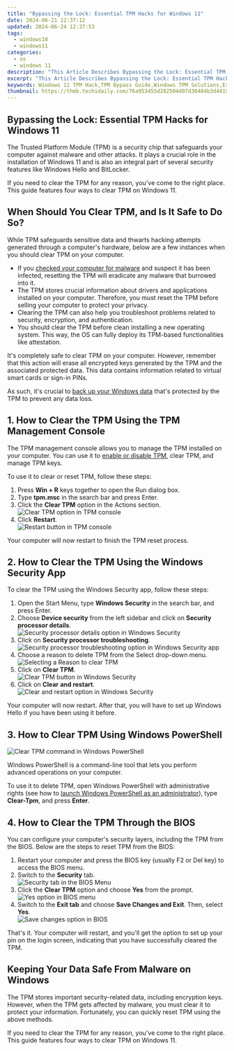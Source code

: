 ```yaml
---
title: "Bypassing the Lock: Essential TPM Hacks for Windows 11"
date: 2024-06-21 12:37:12
updated: 2024-06-24 12:37:53
tags:
  - windows10
  - windows11
categories:
  - os
  - windows 11
description: "This Article Describes Bypassing the Lock: Essential TPM Hacks for Windows 11"
excerpt: "This Article Describes Bypassing the Lock: Essential TPM Hacks for Windows 11"
keywords: Windows 11 TPM Hack,TPM Bypass Guide,Windows TPM Solutions,Essential TPM Tricks,Secure PC Hacks,Unlocking Windows 11,TPM Security Circumvention
thumbnail: https://thmb.techidaily.com/76a953455d282504d07d30484b3d441976cd7c068fdbe75a38577d96433ea41b.jpg
---
```


## Bypassing the Lock: Essential TPM Hacks for Windows 11

 The Trusted Platform Module (TPM) is a security chip that safeguards your computer against malware and other attacks. It plays a crucial role in the installation of Windows 11 and is also an integral part of several security features like Windows Hello and BitLocker.

 If you need to clear the TPM for any reason, you've come to the right place. This guide features four ways to clear TPM on Windows 11\.

## When Should You Clear TPM, and Is It Safe to Do So?

 While TPM safeguards sensitive data and thwarts hacking attempts generated through a computer's hardware, below are a few instances when you should clear TPM on your computer.

* If you [checked your computer for malware](https://www.makeuseof.com/tag/computer-virus-signs/) and suspect it has been infected, resetting the TPM will eradicate any malware that burrowed into it.
* The TPM stores crucial information about drivers and applications installed on your computer. Therefore, you must reset the TPM before selling your computer to protect your privacy.
* Clearing the TPM can also help you troubleshoot problems related to security, encryption, and authentication.
* You should clear the TPM before clean installing a new operating system. This way, the OS can fully deploy its TPM-based functionalities like attestation.

 It's completely safe to clear TPM on your computer. However, remember that this action will erase all encrypted keys generated by the TPM and the associated protected data. This data contains information related to virtual smart cards or sign-in PINs.

 As such, it's crucial to [back up your Windows data](https://www.makeuseof.com/tag/backup-windows-computer-cloud/) that's protected by the TPM to prevent any data loss.

## 1\. How to Clear the TPM Using the TPM Management Console

 The TPM management console allows you to manage the TPM installed on your computer. You can use it to [enable or disable TPM](https://www.makeuseof.com/how-enable-tpm-secure-boot-before-upgrading-windows-11/), clear TPM, and manage TPM keys.

 To use it to clear or reset TPM, follow these steps:

1. Press **Win + R** keys together to open the Run dialog box.
2. Type **tpm.msc** in the search bar and press Enter.
3. Click the **Clear TPM** option in the Actions section.  
![Clear TPM option in TPM console](https://static1.makeuseofimages.com/wordpress/wp-content/uploads/2023/08/clear-tpm-option.jpg)
4. Click **Restart**.  
![Restart button in TPM console](https://static1.makeuseofimages.com/wordpress/wp-content/uploads/2023/08/restart-button-1.jpg)

 Your computer will now restart to finish the TPM reset process.

## 2\. How to Clear the TPM Using the Windows Security App

 To clear the TPM using the Windows Security app, follow these steps:

1. Open the Start Menu, type **Windows Security** in the search bar, and press Enter.
2. Choose **Device security** from the left sidebar and click on **Security processor details**.  
![Security processor details option in Windows Security](https://static1.makeuseofimages.com/wordpress/wp-content/uploads/2023/08/security-processor-details.jpg)
3. Click on **Security processor troubleshooting**.  
![Security processor troubleshooting option in Windows Security app](https://static1.makeuseofimages.com/wordpress/wp-content/uploads/2023/08/security-processor-troubleshooting.jpg)
4. Choose a reason to delete TPM from the Select drop-down menu.  
![Selecting a Reason to clear TPM](https://static1.makeuseofimages.com/wordpress/wp-content/uploads/2023/08/reason-to-clear-tpm.jpg)
5. Click on **Clear TPM**.  
![Clear TPM button in Windows Security](https://static1.makeuseofimages.com/wordpress/wp-content/uploads/2023/08/clear-tpm-button.jpg)
6. Click on **Clear** **and restart**.  
![Clear and restart option in Windows Security](https://static1.makeuseofimages.com/wordpress/wp-content/uploads/2023/08/clear-and-restart-option.jpg)

 Your computer will now restart. After that, you will have to set up Windows Hello if you have been using it before.

## 3\. How to Clear TPM Using Windows PowerShell

![Clear TPM command in Windows PowerShell](https://static1.makeuseofimages.com/wordpress/wp-content/uploads/2023/08/clear-tpm-command.jpg)

 Windows PowerShell is a command-line tool that lets you perform advanced operations on your computer.

 To use it to delete TPM, open Windows PowerShell with administrative rights (see how to [launch Windows PowerShell as an administrator](https://www.makeuseof.com/windows-11-powershell-administrator/)), type **Clear-Tpm**, and press **Enter**.

## 4\. How to Clear the TPM Through the BIOS

 You can configure your computer's security layers, including the TPM from the BIOS. Below are the steps to reset TPM from the BIOS:

1. Restart your computer and press the BIOS key (usually F2 or Del key) to access the BIOS menu.
2. Switch to the **Security** tab.  
![Security tab in the BIOS Menu](https://static1.makeuseofimages.com/wordpress/wp-content/uploads/2023/08/security-tab-1.jpg)
3. Click the **Clear TPM** option and choose **Yes** from the prompt.  
![Yes option in BIOS menu](https://static1.makeuseofimages.com/wordpress/wp-content/uploads/2023/08/yes-option-1.jpg)
4. Switch to the **Exit tab** and choose **Save Changes and Exit**. Then, select **Yes**.  
![Save changes option in BIOS](https://static1.makeuseofimages.com/wordpress/wp-content/uploads/2023/08/save-changes-option.jpg)

 That's it. Your computer will restart, and you'll get the option to set up your pin on the login screen, indicating that you have successfully cleared the TPM.

## Keeping Your Data Safe From Malware on Windows

 The TPM stores important security-related data, including encryption keys. However, when the TPM gets affected by malware, you must clear it to protect your information. Fortunately, you can quickly reset TPM using the above methods.

 If you need to clear the TPM for any reason, you've come to the right place. This guide features four ways to clear TPM on Windows 11\.
